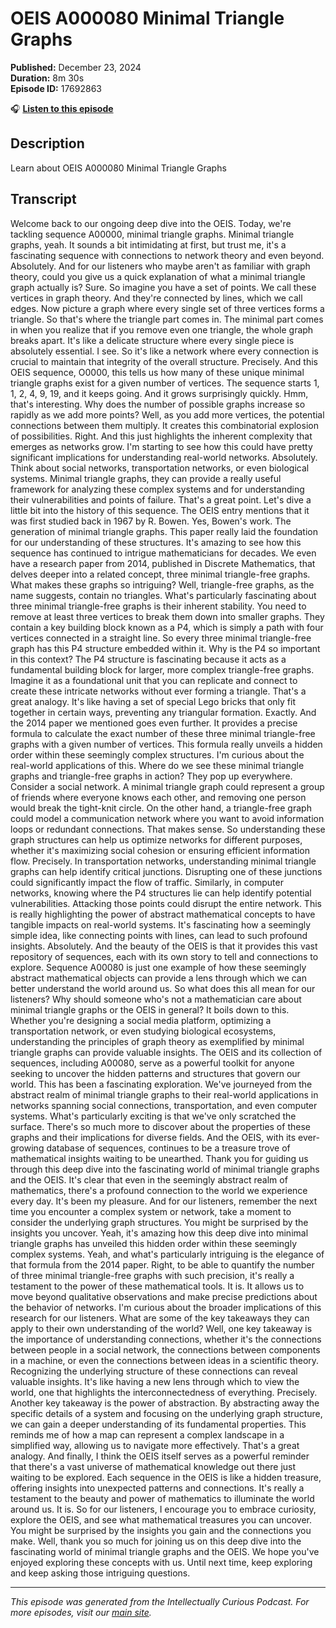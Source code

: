 # OEIS A000080 Minimal Triangle Graphs

**Published:** December 23, 2024  
**Duration:** 8m 30s  
**Episode ID:** 17692863

🎧 **[Listen to this episode](https://intellectuallycurious.buzzsprout.com/2529712/episodes/17692863-oeis-a000080-minimal-triangle-graphs)**

## Description

Learn about OEIS A000080 Minimal Triangle Graphs

## Transcript

Welcome back to our ongoing deep dive into the OEIS. Today, we're tackling sequence A00000, minimal triangle graphs. Minimal triangle graphs, yeah. It sounds a bit intimidating at first, but trust me, it's a fascinating sequence with connections to network theory and even beyond. Absolutely. And for our listeners who maybe aren't as familiar with graph theory, could you give us a quick explanation of what a minimal triangle graph actually is? Sure. So imagine you have a set of points. We call these vertices in graph theory. And they're connected by lines, which we call edges. Now picture a graph where every single set of three vertices forms a triangle. So that's where the triangle part comes in. The minimal part comes in when you realize that if you remove even one triangle, the whole graph breaks apart. It's like a delicate structure where every single piece is absolutely essential. I see. So it's like a network where every connection is crucial to maintain that integrity of the overall structure. Precisely. And this OEIS sequence, O0000, this tells us how many of these unique minimal triangle graphs exist for a given number of vertices. The sequence starts 1, 1, 2, 4, 9, 19, and it keeps going. And it grows surprisingly quickly. Hmm, that's interesting. Why does the number of possible graphs increase so rapidly as we add more points? Well, as you add more vertices, the potential connections between them multiply. It creates this combinatorial explosion of possibilities. Right. And this just highlights the inherent complexity that emerges as networks grow. I'm starting to see how this could have pretty significant implications for understanding real-world networks. Absolutely. Think about social networks, transportation networks, or even biological systems. Minimal triangle graphs, they can provide a really useful framework for analyzing these complex systems and for understanding their vulnerabilities and points of failure. That's a great point. Let's dive a little bit into the history of this sequence. The OEIS entry mentions that it was first studied back in 1967 by R. Bowen. Yes, Bowen's work. The generation of minimal triangle graphs. This paper really laid the foundation for our understanding of these structures. It's amazing to see how this sequence has continued to intrigue mathematicians for decades. We even have a research paper from 2014, published in Discrete Mathematics, that delves deeper into a related concept, three minimal triangle-free graphs. What makes these graphs so intriguing? Well, triangle-free graphs, as the name suggests, contain no triangles. What's particularly fascinating about three minimal triangle-free graphs is their inherent stability. You need to remove at least three vertices to break them down into smaller graphs. They contain a key building block known as a P4, which is simply a path with four vertices connected in a straight line. So every three minimal triangle-free graph has this P4 structure embedded within it. Why is the P4 so important in this context? The P4 structure is fascinating because it acts as a fundamental building block for larger, more complex triangle-free graphs. Imagine it as a foundational unit that you can replicate and connect to create these intricate networks without ever forming a triangle. That's a great analogy. It's like having a set of special Lego bricks that only fit together in certain ways, preventing any triangular formation. Exactly. And the 2014 paper we mentioned goes even further. It provides a precise formula to calculate the exact number of these three minimal triangle-free graphs with a given number of vertices. This formula really unveils a hidden order within these seemingly complex structures. I'm curious about the real-world applications of this. Where do we see these minimal triangle graphs and triangle-free graphs in action? They pop up everywhere. Consider a social network. A minimal triangle graph could represent a group of friends where everyone knows each other, and removing one person would break the tight-knit circle. On the other hand, a triangle-free graph could model a communication network where you want to avoid information loops or redundant connections. That makes sense. So understanding these graph structures can help us optimize networks for different purposes, whether it's maximizing social cohesion or ensuring efficient information flow. Precisely. In transportation networks, understanding minimal triangle graphs can help identify critical junctions. Disrupting one of these junctions could significantly impact the flow of traffic. Similarly, in computer networks, knowing where the P4 structures lie can help identify potential vulnerabilities. Attacking those points could disrupt the entire network. This is really highlighting the power of abstract mathematical concepts to have tangible impacts on real-world systems. It's fascinating how a seemingly simple idea, like connecting points with lines, can lead to such profound insights. Absolutely. And the beauty of the OEIS is that it provides this vast repository of sequences, each with its own story to tell and connections to explore. Sequence A00080 is just one example of how these seemingly abstract mathematical objects can provide a lens through which we can better understand the world around us. So what does this all mean for our listeners? Why should someone who's not a mathematician care about minimal triangle graphs or the OEIS in general? It boils down to this. Whether you're designing a social media platform, optimizing a transportation network, or even studying biological ecosystems, understanding the principles of graph theory as exemplified by minimal triangle graphs can provide valuable insights. The OEIS and its collection of sequences, including A00080, serve as a powerful toolkit for anyone seeking to uncover the hidden patterns and structures that govern our world. This has been a fascinating exploration. We've journeyed from the abstract realm of minimal triangle graphs to their real-world applications in networks spanning social connections, transportation, and even computer systems. What's particularly exciting is that we've only scratched the surface. There's so much more to discover about the properties of these graphs and their implications for diverse fields. And the OEIS, with its ever-growing database of sequences, continues to be a treasure trove of mathematical insights waiting to be unearthed. Thank you for guiding us through this deep dive into the fascinating world of minimal triangle graphs and the OEIS. It's clear that even in the seemingly abstract realm of mathematics, there's a profound connection to the world we experience every day. It's been my pleasure. And for our listeners, remember the next time you encounter a complex system or network, take a moment to consider the underlying graph structures. You might be surprised by the insights you uncover. Yeah, it's amazing how this deep dive into minimal triangle graphs has unveiled this hidden order within these seemingly complex systems. Yeah, and what's particularly intriguing is the elegance of that formula from the 2014 paper. Right, to be able to quantify the number of three minimal triangle-free graphs with such precision, it's really a testament to the power of these mathematical tools. It is. It allows us to move beyond qualitative observations and make precise predictions about the behavior of networks. I'm curious about the broader implications of this research for our listeners. What are some of the key takeaways they can apply to their own understanding of the world? Well, one key takeaway is the importance of understanding connections, whether it's the connections between people in a social network, the connections between components in a machine, or even the connections between ideas in a scientific theory. Recognizing the underlying structure of these connections can reveal valuable insights. It's like having a new lens through which to view the world, one that highlights the interconnectedness of everything. Precisely. Another key takeaway is the power of abstraction. By abstracting away the specific details of a system and focusing on the underlying graph structure, we can gain a deeper understanding of its fundamental properties. This reminds me of how a map can represent a complex landscape in a simplified way, allowing us to navigate more effectively. That's a great analogy. And finally, I think the OEIS itself serves as a powerful reminder that there's a vast universe of mathematical knowledge out there just waiting to be explored. Each sequence in the OEIS is like a hidden treasure, offering insights into unexpected patterns and connections. It's really a testament to the beauty and power of mathematics to illuminate the world around us. It is. So for our listeners, I encourage you to embrace curiosity, explore the OEIS, and see what mathematical treasures you can uncover. You might be surprised by the insights you gain and the connections you make. Well, thank you so much for joining us on this deep dive into the fascinating world of minimal triangle graphs and the OEIS. We hope you've enjoyed exploring these concepts with us. Until next time, keep exploring and keep asking those intriguing questions.

---
*This episode was generated from the Intellectually Curious Podcast. For more episodes, visit our [main site](https://intellectuallycurious.buzzsprout.com).*
